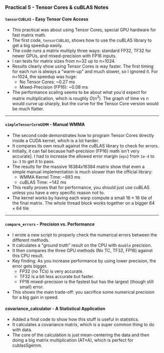 ### Practical 5 - Tensor Cores & cuBLAS Notes

#### `tensorCUBLAS` - Easy Tensor Core Access
* This practical was about using Tensor Cores, special GPU hardware for fast matrix math.
* The first code, `tensorCUBLAS`, shows how to use the cuBLAS library to get a big speedup easily.
* The code runs a matrix multiply three ways: standard FP32, TF32 for newer GPUs, and mixed-precision with FP16 inputs.
* I ran tests for matrix sizes from n=32 up to n=1024.
* Results clearly show using Tensor Cores is way faster. The first timing for each run is always a "warm-up" and much slower, so I ignored it. For n=1024, the speedup was huge:
    * No Tensor Cores: ~0.27 ms
    * Mixed-Precision (FP16): ~0.08 ms
* The performance scaling seems to be about what you'd expect for matrix multiplication, which is roughly $O(n^3)$. The graph of time vs n would curve up sharply, but the curve for the Tensor Core version would be much flatter.

---

#### `simpleTensorCoreGEMM` - Manual WMMA
* The second code demonstrates how to program Tensor Cores directly inside a CUDA kernel, which is a lot harder.
* It compares its own result against the cuBLAS library to check for errors.
* Initially, it can fail because half-precision (FP16) math isn't very accurate]. I had to increase the allowed error margin (`eps`) from `1e-4` to `1e-3` to get it to pass.
* The results for the massive 16384x16384 matrix show that even a simple manual implementation is much slower than the official library:
    * WMMA Kernel Time: ~893 ms
    * cuBLAS Time: ~142 ms
* This really proves that for performance, you should just use cuBLAS unless you have a very specific reason not to.
* The kernel works by having each warp compute a small $16 \times 16$ tile of the final matrix. The whole thread block works together on a bigger $64 \times 64$ tile

---

#### `compare_errors` - Precision vs. Performance
* I wrote a new script to properly check the numerical errors between the different methods.
* It calculates a "ground truth" result on the CPU with `double` precision.
* It then compares the three GPU methods (No TC, TF32, FP16) against this CPU result.
* Key finding: As you increase performance by using lower precision, the error gets bigger.
    * FP32 (no TCs) is very accurate.
    * TF32 is a bit less accurate but faster.
    * FP16 mixed-precision is the fastest but has the largest (though still small) error.
* This shows the main trade-off: you sacrifice some numerical precision for a big gain in speed.

#### covariance_calculator - A Statistical Application

* Added a final code to show how this stuff is useful in statistics.
* It calculates a covariance matrix, which is a super common thing to do with data.
* The core of the calculation is just mean-centering the data and then doing a big matrix multiplication (AT×A), which is perfect for cublasSgemm.
